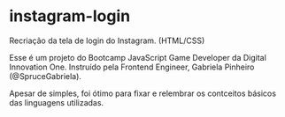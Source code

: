 # instagram-login
Recriação da tela de login do Instagram. (HTML/CSS)

Esse é um projeto do Bootcamp JavaScript Game Developer da Digital Innovation One.
Instruído pela Frontend Engineer, Gabriela Pinheiro (@SpruceGabriela).

Apesar de simples, foi ótimo para fixar e relembrar os contceitos básicos das linguagens utilizadas.
